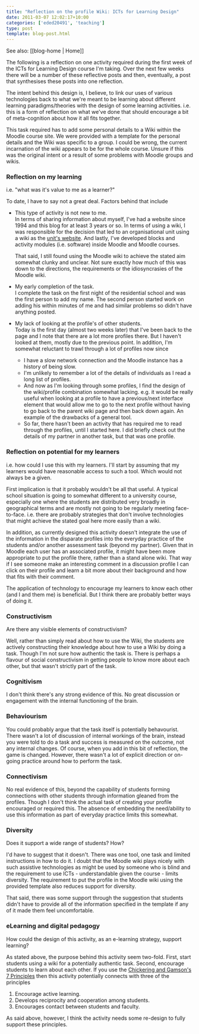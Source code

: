 ```yaml
---
title: "Reflection on the profile Wiki: ICTs for Learning Design"
date: 2011-03-07 12:02:17+10:00
categories: ['eded20491', 'teaching']
type: post
template: blog-post.html
---
```


See also: [[blog-home | Home]]

The following is a reflection on one activity required during the first week of the ICTs for Learning Design course I'm taking. Over the next few weeks there will be a number of these reflective posts and then, eventually, a post that synthesises these posts into one reflection.

The intent behind this design is, I believe, to link our uses of various technologies back to what we're meant to be learning about different learning paradigms/theories with the design of some learning activities. i.e. this is a form of reflection on what we've done that should encourage a bit of meta-cognition about how it all fits together.

This task required has to add some personal details to a Wiki within the Moodle course site. We were provided with a template for the personal details and the Wiki was specific to a group. I could be wrong, the current incarnation of the wiki appears to be for the whole course. Unsure if this was the original intent or a result of some problems with Moodle groups and wikis.

### Reflection on my learning

i.e. "what was it's value to me as a learner?"

To date, I have to say not a great deal. Factors behind that include

- This type of activity is not new to me.  
    In terms of sharing information about myself, I've had a website since 1994 and this blog for at least 3 years or so. In terms of using a wiki, I was responsible for the decision that led to an organisational unit using a wiki as the [unit's website](http://cddu.cqu.edu.au/index.php/Main_Page). And lastly, I've developed blocks and activity modules (i.e. software) inside Moodle and Moodle courses.
    
    That said, I still found using the Moodle wiki to achieve the stated aim somewhat clunky and unclear. Not sure exactly how much of this was down to the directions, the requirements or the idiosyncrasies of the Moodle wiki.
    
- My early completion of the task.  
    I complete the task on the first night of the residential school and was the first person to add my name. The second person started work on adding his within minutes of me and had similar problems so didn't have anything posted.
- My lack of looking at the profile's of other students.  
    Today is the first day (almost two weeks later) that I've been back to the page and I note that there are a lot more profiles there. But I haven't looked at them, mostly due to the previous point. In addition, I'm somewhat reluctant to trawl through a lot of profiles now since
    - I have a slow network connection and the Moodle instance has a history of being slow.
    - I'm unlikely to remember a lot of the details of individuals as I read a long list of profiles.
    - And now as I'm looking through some profiles, I find the design of the wiki/profile combination somewhat lacking. e.g. it would be really useful when looking at a profile to have a previous/next interface element that would allow me to go to the next profile without having to go back to the parent wiki page and then back down again. An example of the drawbacks of a general tool.
    - So far, there hasn't been an activity that has required me to read through the profiles, until I started here. I did briefly check out the details of my partner in another task, but that was one profile.

### Reflection on potential for my learners

i.e. how could I use this with my learners. I'll start by assuming that my learners would have reasonable access to such a tool. Which would not always be a given.

First implication is that it probably wouldn't be all that useful. A typical school situation is going to somewhat different to a university course, especially one where the students are distributed very broadly in geographical terms and are mostly not going to be regularly meeting face-to-face. i.e. there are probably strategies that don't involve technologies that might achieve the stated goal here more easily than a wiki.

In addition, as currently designed this activity doesn't integrate the use of the information in the disparate profiles into the everyday practice of the students and/or another assessment task (beyond my partner). Given that in Moodle each user has an associated profile, it might have been more appropriate to put the profile there, rather than a stand alone wiki. That way if I see someone make an interesting comment in a discussion profile I can click on their profile and learn a bit more about their background and how that fits with their comment.

The application of technology to encourage my learners to know each other (and I and them me) is beneficial. But I think there are probably better ways of doing it.

### Constructivism

Are there any visible elements of constructivism?

Well, rather than simply read about how to use the Wiki, the students are actively constructing their knowledge about how to use a Wiki by doing a task. Though I'm not sure how authentic the task is. There is perhaps a flavour of social constructivism in getting people to know more about each other, but that wasn't strictly part of the task.

### Cognitivism

I don't think there's any strong evidence of this. No great discussion or engagement with the internal functioning of the brain.

### Behaviourism

You could probably argue that the task itself is potentially behavourist. There wasn't a lot of discussion of internal workings of the brain, instead you were told to do a task and success is measured on the outcome, not any internal changes. Of course, when you add in this bit of reflection, the game is changed. However, there wasn't a lot of explicit direction or on-going practice around how to perform the task.

### Connectivism

No real evidence of this, beyond the capability of students forming connections with other students through information gleaned from the profiles. Though I don't think the actual task of creating your profile encouraged or required this. The absence of embedding the need/ability to use this information as part of everyday practice limits this somewhat.

### Diversity

Does it support a wide range of students? How?

I'd have to suggest that it doesn't. There was one tool, one task and limited instructions in how to do it. I doubt that the Moodle wiki plays nicely with such assistive technologies as might be used by someone who is blind and the requirement to use ICTs - understandable given the course - limits diversity. The requirement to put the profile in the Moodle wiki using the provided template also reduces support for diversity.

That said, there was some support through the suggestion that students didn't have to provide all of the information specified in the template if any of it made them feel uncomfortable.

### eLearning and digital pedagogy

How could the design of this activity, as an e-learning strategy, support learning?

As stated above, the purpose behind this activity seem two-fold. First, start students using a wiki for a potentially authentic task. Second, encourage students to learn about each other. If you use the [Chickering and Gamson's 7 Principles](https://honolulu.hawaii.edu/intranet/committees/FacDevCom/guidebk/teachtip/7princip.htm) then this activity potentially connects with three of the principles

1. Encourage active learning.
2. Develops reciprocity and cooperation among students.
3. Encourages contact between students and faculty.

As said above, however, I think the activity needs some re-design to fully support these principles.
